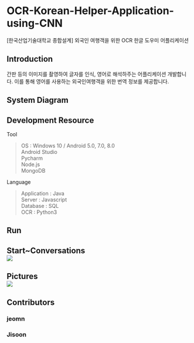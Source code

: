# OCR-Korean-Helper-Application-using-CNN
[한국산업기술대학교 종합설계] 외국인 여행객을 위한 OCR 한글 도우미 어플리케이션

## Introduction
 간판 등의 이미지를 촬영하여 글자를 인식, 영어로 해석하주는 어플리케이션 개발합니다. 이를 통해 영어를 사용하는 외국인여행객을 위한 번역 정보를 제공합니다.
 
## System Diagram

## Development Resource
Tool <br>
  >OS : Windows 10 / Android 5.0, 7.0, 8.0 <br>
  Android Studio <br>
  Pycharm <br>
  Node.js <br>
  MongoDB <br>
  
Language <br>
  >Application : Java <br>
  Server : Javascript <br>
  Database : SQL <br>
  OCR : Python3 <br>

## Run
<div>
  <h2>Start~Conversations <br>
  <img src="https://user-images.githubusercontent.com/46081831/104111216-bd02c180-5322-11eb-8f06-441ae60316da.gif">
  </h2>
  <h2>Pictures <br>
  <img src="https://user-images.githubusercontent.com/46081831/104111220-c5f39300-5322-11eb-9374-9ed55d8321be.gif">
  </h2>
</div>

## Contributors
### jeomn
### Jisoon
